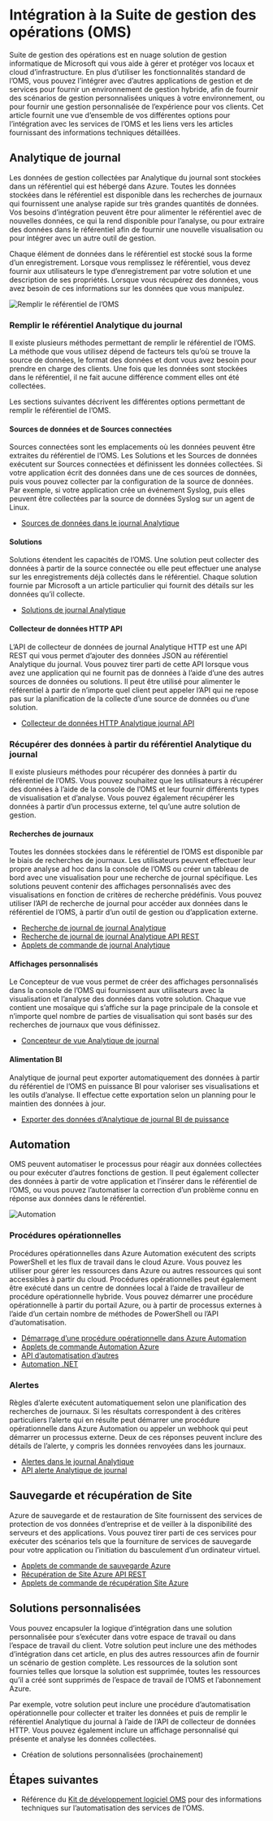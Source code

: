 <properties
   pageTitle="Intégration à la Suite de gestion des opérations (OMS) | Microsoft Azure"
   description="En plus d’utiliser les fonctionnalités standard de l’OMS, vous pouvez l’intégrer avec d’autres applications de gestion et de services pour fournir un environnement de gestion hybride, afin de fournir des scénarios de gestion personnalisées uniques à votre environnement, ou pour fournir une gestion personnalisée de l’expérience pour vos clients.  Cet article fournit une vue d’ensemble de vos différentes options pour l’intégration avec l’OMS et les liens vers les articles fournissant des informations techniques détaillées."
   services="operations-management-suite"
   documentationCenter=""
   authors="bwren"
   manager="jwhit"
   editor="tysonn" />
<tags
   ms.service="operations-management-suite"
   ms.devlang="na"
   ms.topic="article"
   ms.tgt_pltfrm="na"
   ms.workload="infrastructure-services"
   ms.date="09/23/2016"
   ms.author="bwren" />

# <a name="integrating-with-operations-management-suite-oms"></a>Intégration à la Suite de gestion des opérations (OMS)

Suite de gestion des opérations est en nuage solution de gestion informatique de Microsoft qui vous aide à gérer et protéger vos locaux et cloud d’infrastructure.  En plus d’utiliser les fonctionnalités standard de l’OMS, vous pouvez l’intégrer avec d’autres applications de gestion et de services pour fournir un environnement de gestion hybride, afin de fournir des scénarios de gestion personnalisées uniques à votre environnement, ou pour fournir une gestion personnalisée de l’expérience pour vos clients.  Cet article fournit une vue d’ensemble de vos différentes options pour l’intégration avec les services de l’OMS et les liens vers les articles fournissant des informations techniques détaillées. 



## <a name="log-analytics"></a>Analytique de journal
Les données de gestion collectées par Analytique du journal sont stockées dans un référentiel qui est hébergé dans Azure.  Toutes les données stockées dans le référentiel est disponible dans les recherches de journaux qui fournissent une analyse rapide sur très grandes quantités de données.  Vos besoins d’intégration peuvent être pour alimenter le référentiel avec de nouvelles données, ce qui la rend disponible pour l’analyse, ou pour extraire des données dans le référentiel afin de fournir une nouvelle visualisation ou pour intégrer avec un autre outil de gestion.

Chaque élément de données dans le référentiel est stocké sous la forme d’un enregistrement.  Lorsque vous remplissez le référentiel, vous devez fournir aux utilisateurs le type d’enregistrement par votre solution et une description de ses propriétés.  Lorsque vous récupérez des données, vous avez besoin de ces informations sur les données que vous manipulez.

![Remplir le référentiel de l’OMS](media/operations-management-suite-integration/repository.png)


### <a name="populate-the-log-analytics-repository"></a>Remplir le référentiel Analytique du journal
Il existe plusieurs méthodes permettant de remplir le référentiel de l’OMS.  La méthode que vous utilisez dépend de facteurs tels qu’où se trouve la source de données, le format des données et dont vous avez besoin pour prendre en charge des clients.  Une fois que les données sont stockées dans le référentiel, il ne fait aucune différence comment elles ont été collectées.

Les sections suivantes décrivent les différentes options permettant de remplir le référentiel de l’OMS.

#### <a name="connected-sources-and-data-sources"></a>Sources de données et de Sources connectées 
Sources connectées sont les emplacements où les données peuvent être extraites du référentiel de l’OMS.  Les Solutions et les Sources de données exécutent sur Sources connectées et définissent les données collectées.  Si votre application écrit des données dans une de ces sources de données, puis vous pouvez collecter par la configuration de la source de données.  Par exemple, si votre application crée un événement Syslog, puis elles peuvent être collectées par la source de données Syslog sur un agent de Linux.

- [Sources de données dans le journal Analytique](../log-analytics/log-analytics-data-sources.md)

#### <a name="solutions"></a>Solutions

Solutions étendent les capacités de l’OMS.  Une solution peut collecter des données à partir de la source connectée ou elle peut effectuer une analyse sur les enregistrements déjà collectés dans le référentiel.  Chaque solution fournie par Microsoft a un article particulier qui fournit des détails sur les données qu’il collecte.

- [Solutions de journal Analytique](../log-analytics/log-analytics-add-solutions.md)



#### <a name="http-data-collector-api"></a>Collecteur de données HTTP API

L’API de collecteur de données de journal Analytique HTTP est une API REST qui vous permet d’ajouter des données JSON au référentiel Analytique du journal.  Vous pouvez tirer parti de cette API lorsque vous avez une application qui ne fournit pas de données à l’aide d’une des autres sources de données ou solutions.  Il peut être utilisé pour alimenter le référentiel à partir de n’importe quel client peut appeler l’API qui ne repose pas sur la planification de la collecte d’une source de données ou d’une solution.

- [Collecteur de données HTTP Analytique journal API](../log-analytics/log-analytics-data-collector-api.md)


### <a name="retrieve-data-from-the-log-analytics-repository"></a>Récupérer des données à partir du référentiel Analytique du journal

Il existe plusieurs méthodes pour récupérer des données à partir du référentiel de l’OMS.  Vous pouvez souhaitez que les utilisateurs à récupérer des données à l’aide de la console de l’OMS et leur fournir différents types de visualisation et d’analyse.  Vous pouvez également récupérer les données à partir d’un processus externe, tel qu’une autre solution de gestion.

#### <a name="log-searches"></a>Recherches de journaux

Toutes les données stockées dans le référentiel de l’OMS est disponible par le biais de recherches de journaux.  Les utilisateurs peuvent effectuer leur propre analyse ad hoc dans la console de l’OMS ou créer un tableau de bord avec une visualisation pour une recherche de journal spécifique.  Les solutions peuvent contenir des affichages personnalisés avec des visualisations en fonction de critères de recherche prédéfinis.  Vous pouvez utiliser l’API de recherche de journal pour accéder aux données dans le référentiel de l’OMS, à partir d’un outil de gestion ou d’application externe.  

- [Recherche de journal de journal Analytique](../log-analytics/log-analytics-log-searches.md)
- [Recherche de journal de journal Analytique API REST](../log-analytics/log-analytics-log-search-api.md)
- [Applets de commande de journal Analytique](https://msdn.microsoft.com/library/mt188224.aspx)



#### <a name="custom-views"></a>Affichages personnalisés 
Le Concepteur de vue vous permet de créer des affichages personnalisés dans la console de l’OMS qui fournissent aux utilisateurs avec la visualisation et l’analyse des données dans votre solution.  Chaque vue contient une mosaïque qui s’affiche sur la page principale de la console et n’importe quel nombre de parties de visualisation qui sont basés sur des recherches de journaux que vous définissez.
  
- [Concepteur de vue Analytique de journal](../log-analytics/log-analytics-view-designer.md)


#### <a name="power-bi"></a>Alimentation BI

Analytique de journal peut exporter automatiquement des données à partir du référentiel de l’OMS en puissance BI pour valoriser ses visualisations et les outils d’analyse.  Il effectue cette exportation selon un planning pour le maintien des données à jour. 

- [Exporter des données d’Analytique de journal BI de puissance](../log-analytics/log-analytics-powerbi.md)




## <a name="automation"></a>Automation

OMS peuvent automatiser le processus pour réagir aux données collectées ou pour exécuter d’autres fonctions de gestion.  Il peut également collecter des données à partir de votre application et l’insérer dans le référentiel de l’OMS, ou vous pouvez l’automatiser la correction d’un problème connu en réponse aux données dans le référentiel. 

![Automation](media/operations-management-suite-integration/automate.png)

### <a name="runbooks"></a>Procédures opérationnelles

Procédures opérationnelles dans Azure Automation exécutent des scripts PowerShell et les flux de travail dans le cloud Azure.  Vous pouvez les utiliser pour gérer les ressources dans Azure ou autres ressources qui sont accessibles à partir du cloud.  Procédures opérationnelles peut également être exécuté dans un centre de données local à l’aide de travailleur de procédure opérationnelle hybride.  Vous pouvez démarrer une procédure opérationnelle à partir du portail Azure, ou à partir de processus externes à l’aide d’un certain nombre de méthodes de PowerShell ou l’API d’automatisation.

- [Démarrage d’une procédure opérationnelle dans Azure Automation](../automation/automation-starting-a-runbook.md)
- [Applets de commande Automation Azure](https://msdn.microsoft.com/library/dn690262.aspx)
- [API d’automatisation d’autres](https://msdn.microsoft.com/library/mt662285.aspx)
- [Automation .NET](https://msdn.microsoft.com//library/mt465763.aspx)

### <a name="alerts"></a>Alertes

Règles d’alerte exécutent automatiquement selon une planification des recherches de journaux.  Si les résultats correspondent à des critères particuliers l’alerte qui en résulte peut démarrer une procédure opérationnelle dans Azure Automation ou appeler un webhook qui peut démarrer un processus externe.  Deux de ces réponses peuvent inclure des détails de l’alerte, y compris les données renvoyées dans les journaux.

- [Alertes dans le journal Analytique](../log-analytics/log-analytics-alerts.md)
- [API alerte Analytique de journal](../log-analytics/log-analytics-api-alerts.md)


## <a name="backup-and-site-recovery"></a>Sauvegarde et récupération de Site

Azure de sauvegarde et de restauration de Site fournissent des services de protection de vos données d’entreprise et de veiller à la disponibilité des serveurs et des applications.  Vous pouvez tirer parti de ces services pour exécuter des scénarios tels que la fourniture de services de sauvegarde pour votre application ou l’initiation du basculement d’un ordinateur virtuel.

- [Applets de commande de sauvegarde Azure](https://msdn.microsoft.com/library/mt619253.aspx)
- [Récupération de Site Azure API REST](https://msdn.microsoft.com/library/azure/mt750497.aspx)
- [Applets de commande de récupération Site Azure](https://msdn.microsoft.com/library/mt637930.aspx)

## <a name="custom-solutions"></a>Solutions personnalisées

Vous pouvez encapsuler la logique d’intégration dans une solution personnalisée pour s’exécuter dans votre espace de travail ou dans l’espace de travail du client.  Votre solution peut inclure une des méthodes d’intégration dans cet article, en plus des autres ressources afin de fournir un scénario de gestion complète.  Les ressources de la solution sont fournies telles que lorsque la solution est supprimée, toutes les ressources qu’il a créé sont supprimés de l’espace de travail de l’OMS et l’abonnement Azure.

Par exemple, votre solution peut inclure une procédure d’automatisation opérationnelle pour collecter et traiter les données et puis de remplir le référentiel Analytique du journal à l’aide de l’API de collecteur de données HTTP.  Vous pouvez également inclure un affichage personnalisé qui présente et analyse les données collectées.  

- Création de solutions personnalisées (prochainement)    

## <a name="next-steps"></a>Étapes suivantes
- Référence du [Kit de développement logiciel OMS](operations-management-suite-sdk.md) pour des informations techniques sur l’automatisation des services de l’OMS.  
